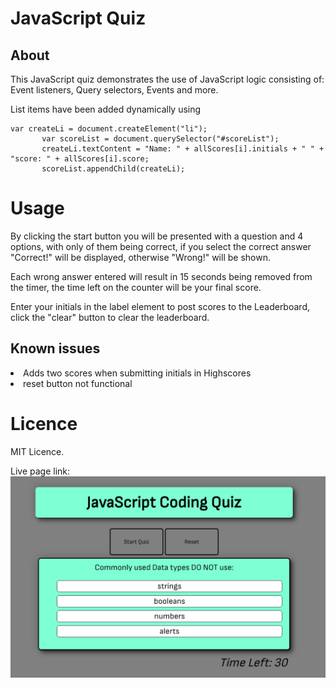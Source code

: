 # JavaScript Quiz
 ## About
 This JavaScript quiz demonstrates the use of JavaScript logic consisting of: Event listeners, Query selectors, Events and more. 
 
 List items have been added dynamically using 
 ``` Js
var createLi = document.createElement("li");
        var scoreList = document.querySelector("#scoreList");
        createLi.textContent = "Name: " + allScores[i].initials + " " + "score: " + allScores[i].score;
        scoreList.appendChild(createLi);
 ```

# Usage
 By clicking the start button you will be presented with a question and 4 options, with only of them being correct, if you select the correct answer "Correct!" will be displayed, otherwise "Wrong!" will be shown.

 Each wrong answer entered will result in 15 seconds being removed from the timer, the time left on the counter will be your final score.

 Enter your initials in the label element to post scores to the Leaderboard, click the "clear" button to clear the leaderboard.

## Known issues
 <li>Adds two scores when submitting initials in Highscores</li>
 <li>reset button not functional</li>

# Licence
MIT Licence.

Live page link: 
!["Code-Quiz"](./images/1673336778516.png)

